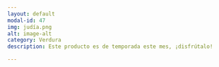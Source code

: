 ```yaml
---
layout: default
modal-id: 47
img: judía.png
alt: image-alt
category: Verdura
description: Este producto es de temporada este mes, ¡disfrútalo!

---
```

